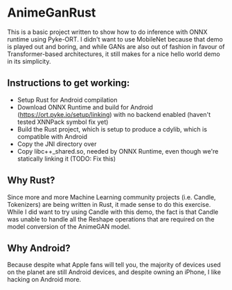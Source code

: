 # AnimeGanRust

This is a basic project written to show how to do inference with ONNX runtime using Pyke-ORT.  I didn't want to 
use MobileNet because that demo is played out and boring, and while GANs are also out of fashion in favour
of Transformer-based architectures, it still makes for a nice hello world demo in its simplicity.

## Instructions to get working:
* Setup Rust for Android compilation
* Download ONNX Runtime and build for Android (https://ort.pyke.io/setup/linking) with no backend enabled (haven't tested XNNPack symbol fix yet)
* Build the Rust project, which is setup to produce a cdylib, which is compatible with Android
* Copy the JNI directory over
* Copy libc++_shared.so, needed by ONNX Runtime, even though we're statically linking it (TODO: Fix this)

## Why Rust?

Since more and more Machine Learning community projects (i.e. Candle, Tokenizers) are being written in Rust, it
made sense to do this exercise.  While I did want to try using Candle with this demo, the fact is that Candle
was unable to handle all the Reshape operations that are required on the model conversion of the AnimeGAN model.

## Why Android?

Because despite what Apple fans will tell you, the majority of devices used on the planet are still Android 
devices, and despite owning an iPhone, I like hacking on Android more.
